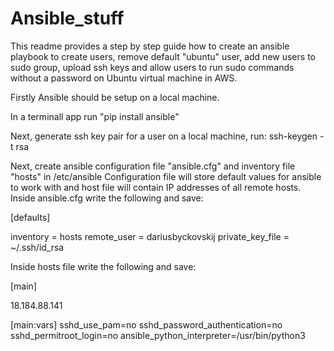 # Ansible_stuff

This readme provides a step by step guide how to create an ansible playbook to create users, remove default "ubuntu" user, add new users to sudo group, upload ssh keys and allow users to run sudo commands without a password on Ubuntu virtual machine in AWS.

Firstly Ansible should be setup on a local machine.

In a terminall app run "pip install ansible" 

Next, generate ssh key pair for a user on a local machine, run:
ssh-keygen -t rsa

Next, create ansible configuration file "ansible.cfg" and inventory file "hosts" in /etc/ansible
Configuration file will store default values for ansible to work with and host file will contain IP addresses of all remote hosts.
Inside ansible.cfg write the following and save:

[defaults]

inventory = hosts
remote_user = dariusbyckovskij
private_key_file = ~/.ssh/id_rsa

Inside hosts file write the following and save:

[main]

18.184.88.141

[main:vars]
sshd_use_pam=no
sshd_password_authentication=no
sshd_permitroot_login=no
ansible_python_interpreter=/usr/bin/python3

